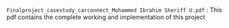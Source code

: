 `Finalproject_casestudy_carconnect_Mohammed Ibrahim Sheriff U.pdf` : This pdf contains the complete working and implementation of this project
